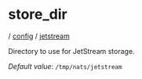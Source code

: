# store_dir

/ [config](reference/server-config/index.md) / [jetstream](reference/server-config/config/jetstream/index.md) 

Directory to use for JetStream storage.

*Default value*: `/tmp/nats/jetstream`
